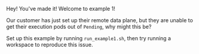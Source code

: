 Hey! You've made it! Welcome to example 1!

Our customer has just set up their remote data plane, but they are unable to get their execution pods out of `Pending`, why might this be?

Set up this example by running `run_example1.sh`, then try running a workspace to reproduce this issue.
